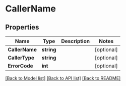 # CallerName

## Properties

Name | Type | Description | Notes
------------ | ------------- | ------------- | -------------
**CallerName** | **string** |  |[optional] 
**CallerType** | **string** |  |[optional] 
**ErrorCode** | **int** |  |[optional] 

[[Back to Model list]](../README.md#documentation-for-models) [[Back to API list]](../README.md#documentation-for-api-endpoints) [[Back to README]](../README.md)


